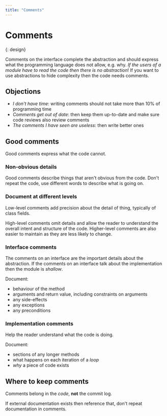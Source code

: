 ```yaml
---
title: "Comments"
---
```


# Comments 
{: design}

Comments on the interface complete the abstraction and should express what the programming language does not allow, e.g. why. *If the users of a module have to read the code then there is no abstraction*!  If you want to use abstractions to hide complexity then the code needs comments.

## Objections

* *I don't have time*: writing comments should not take more than 10% of programming time
* *Comments get out of date*: then keep them up-to-date and make sure code reviews also review comments
* *The comments I have seen are useless*: then write better ones

## Good comments

Good comments express what the code cannot.

### Non-obvious details

Good comments describe things that aren't obvious from the code.  Don't repeat the code, use different words to describe what is going on.

### Document at different levels

Low-level comments add precision about the detail of thing, typically of class fields.

High-level comments omit details and allow the reader to understand the overall intent and structure of the code.  Higher-level comments are also easier to maintain as they are less likely to change.

### Interface comments

The comments on an interface are the important details about the abstraction.
If the comments on an interface talk about the implementation then the module is *shallow*.

Document:
* behaviour of the method
* arguments and return value, including constraints on arguments
* any side-effects
* any exceptions
* any preconditions

### Implementation comments

Help the reader understand what the code is doing.

Document:
* sections of any longer methods
* what happens on each iteration of a *loop*
* *why* a piece of code exists

## Where to keep comments

Comments belong in the *code*, **not** the commit log.

If external documentation exists then reference that, don't repeat documentation in comments.

